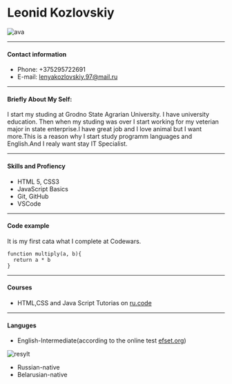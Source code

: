 # Leonid Kozlovskiy
![ava](/rsschool-cv/img/ava.jpg)

---
#### Contact information

* Phone: +375295722691
* E-mail: lenyakozlovskiy.97@mail.ru

---
#### Briefly About My Self:
I start my studing at Grodno State Agrarian University. I have university education. Then when my studing was over I start working for my veterian major in state enterprise.I have great job and I love animal but I want more.This is a reason why I start study programm languages and English.And I realy want stay IT Specialist.

---
#### Skills and Profiency
 * HTML 5, CSS3
 * JavaScript Basics
 * Git, GitHub
 * VSCode
 
---
 ####  Code example
 
 It is my first cata what I complete at Codewars.
```
function multiply(a, b){
  return a * b
}
```
---
#### Courses
* HTML,CSS and Java Script Tutorias on [ru.code](https://ru.code-basics.com/languages)

---
#### Languges
* English-Intermediate(according to the online test [efset.org](https://www.efset.org/quick-check/))


![resylt](/rsschool-cv/img/Resylt.png)


* Russian-native
* Belarusian-native